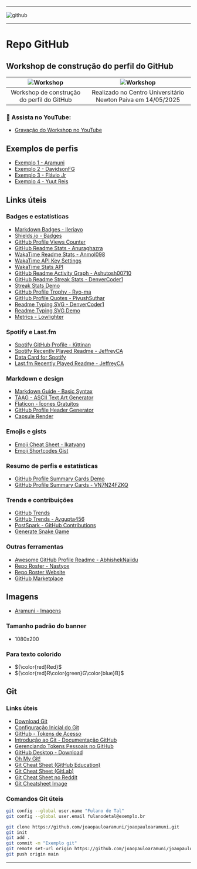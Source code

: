 -----

<img alt="github" src="https://joaopauloaramuni.github.io/image/github-header-image.png?raw=true"/>

-----

# Repo GitHub

## Workshop de construção do perfil do GitHub

| ![Workshop](https://joaopauloaramuni.github.io/workshop-imgs/workshop1.jpg) | ![Workshop](https://joaopauloaramuni.github.io/workshop-imgs/workshop2.jpg) |
|:--:|:--:|
| Workshop de construção do perfil do GitHub| Realizado no Centro Universitário Newton Paiva em 14/05/2025 |

### :movie_camera: Assista no YouTube:

- [Gravação do Workshop no YouTube](https://youtu.be/xOSsJEXmtts)

## Exemplos de perfis

- [Exemplo 1 - Aramuni](https://github.com/joaopauloaramuni)
- [Exemplo 2 - DavidsonFG](https://github.com/DavidsonFG)
- [Exemplo 3 - Flávio Jr](https://github.com/flaviojuniordev)
- [Exemplo 4 - Yuut Reis](https://github.com/Yuut-Reis)

## Links úteis

### Badges e estatísticas
- [Markdown Badges - Ileriayo](https://github.com/Ileriayo/markdown-badges)
- [Shields.io - Badges](https://shields.io/badges)
- [GitHub Profile Views Counter](https://github.com/antonkomarev/github-profile-views-counter)
- [GitHub Readme Stats - Anuraghazra](https://github.com/anuraghazra/github-readme-stats)
- [WakaTime Readme Stats - Anmol098](https://github.com/anmol098/waka-readme-stats)
- [WakaTime API Key Settings](https://wakatime.com/settings/api-key)
- [WakaTime Stats API](https://github-readme-stats.vercel.app/api/wakatime?username=aramuni)
- [GitHub Readme Activity Graph - Ashutosh00710](https://github.com/ashutosh00710/github-readme-activity-graph)
- [GitHub Readme Streak Stats - DenverCoder1](https://github.com/denvercoder1/github-readme-streak-stats)
- [Streak Stats Demo](https://streak-stats.demolab.com/demo/)
- [GitHub Profile Trophy - Ryo-ma](https://github.com/ryo-ma/github-profile-trophy)
- [GitHub Profile Quotes - PiyushSuthar](https://github.com/PiyushSuthar/github-readme-quotes)
- [Readme Typing SVG - DenverCoder1](https://github.com/denvercoder1/readme-typing-svg)
- [Readme Typing SVG Demo](https://readme-typing-svg.demolab.com/demo/)
- [Metrics - Lowlighter](https://github.com/lowlighter/metrics)

### Spotify e Last.fm
- [Spotify GitHub Profile - Kittinan](https://github.com/kittinan/spotify-github-profile)
- [Spotify Recently Played Readme - JeffreyCA](https://github.com/JeffreyCA/spotify-recently-played-readme)
- [Data Card for Spotify](https://data-card-for-spotify.herokuapp.com/)
- [Last.fm Recently Played Readme - JeffreyCA](https://github.com/JeffreyCA/lastfm-recently-played-readme)

### Markdown e design
- [Markdown Guide - Basic Syntax](https://www.markdownguide.org/basic-syntax/)
- [TAAG - ASCII Text Art Generator](https://patorjk.com/software/taag/)
- [Flaticon - Ícones Gratuitos](https://www.flaticon.com/br/)
- [GitHub Profile Header Generator](https://leviarista.github.io/github-profile-header-generator/)
- [Capsule Render](https://capsule-render.vercel.app/)

### Emojis e gists
- [Emoji Cheat Sheet - Ikatyang](https://github.com/ikatyang/emoji-cheat-sheet/blob/master/README.md)
- [Emoji Shortcodes Gist](https://gist.github.com/rxaviers/7360908)

### Resumo de perfis e estatísticas
- [GitHub Profile Summary Cards Demo](https://github-profile-summary-cards.vercel.app/demo.html)
- [GitHub Profile Summary Cards - VN7N24FZKQ](https://github.com/vn7n24fzkq/github-profile-summary-cards)

### Trends e contribuições
- [GitHub Trends](https://www.githubtrends.io/)
- [GitHub Trends - Avgupta456](https://github.com/avgupta456/github-trends)
- [PostSpark - GitHub Contributions](https://postspark.app/github-contributions)
- [Generate Snake Game](https://github.com/marketplace/actions/generate-snake-game-from-github-contribution-grid)

### Outras ferramentas
- [Awesome GitHub Profile Readme - AbhishekNaiidu](https://github.com/abhisheknaiidu/awesome-github-profile-readme)
- [Repo Roster - Nastyox](https://github.com/nastyox/Repo-Roster)
- [Repo Roster Website](https://reporoster.com/)
- [GitHub Marketplace](https://github.com/marketplace)

## Imagens
- [Aramuni - Imagens](https://github.com/joaopauloaramuni/joaopauloaramuni/tree/main/img)

### Tamanho padrão do banner
- 1080x200

### Para texto colorido
- ${\color{red}Red}$
- ${\color{red}R\color{green}G\color{blue}B}$

## Git

### Links úteis

- [Download Git](https://git-scm.com/downloads)
- [Configuração Inicial do Git](https://git-scm.com/book/pt-br/v2/Começando-Configuração-Inicial-do-Git)
- [GitHub - Tokens de Acesso](https://github.com/settings/tokens)
- [Introdução ao Git - Documentação GitHub](https://docs.github.com/en/get-started/getting-started-with-git)
- [Gerenciando Tokens Pessoais no GitHub](https://docs.github.com/en/authentication/keeping-your-account-and-data-secure/managing-your-personal-access-tokens)
- [GitHub Desktop - Download](https://desktop.github.com/download/)
- [Oh My Git!](https://ohmygit.org/)
- [Git Cheat Sheet (GitHub Education)](https://education.github.com/git-cheat-sheet-education.pdf)
- [Git Cheat Sheet (GitLab)](https://about.gitlab.com/images/press/git-cheat-sheet.pdf)
- [Git Cheat Sheet no Reddit](https://www.reddit.com/r/git/comments/5m5fdz/git_cheat_sheet/)
- [Git Cheatsheet Image](https://rubygarage.s3.amazonaws.com/uploads/article_image/file/599/git-cheatsheet-5.jpg)

### Comandos Git úteis

```bash
git config --global user.name "Fulano de Tal"
git config --global user.email fulanodetal@exemplo.br

git clone https://github.com/joaopauloaramuni/joaopauloaramuni.git
git init
git add .
git commit -m "Exemplo git"
git remote set-url origin https://github.com/joaopauloaramuni/joaopauloaramuni.git
git push origin main
```
-----
